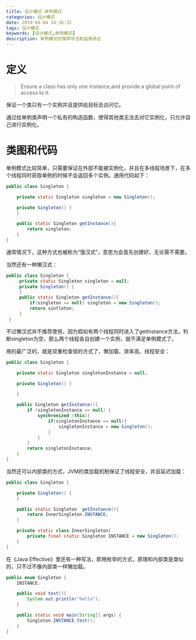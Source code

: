 ```yaml
---
title: 设计模式-单例模式
categories: 设计模式
date: 2019-04-04 14:36:32
tags: 设计模式
keywords: [设计模式,单例模式]
description: 单例模式的推荐写法和运用场合
---
```


# 定义

> Ensure a class has only one instance,and provide a global point of access to it.

保证一个类只有一个实例并且提供给目标去访问它。

通过给单例类声明一个私有的构造函数，使得其他类无法去对它实例化，只允许自己进行实例化。

<!--more-->

# 类图和代码

单例模式比较简单，只需要保证在外部不能被实例化，并且在多线程场景下，在多个线程同时获取单例的时候不会返回多个实例。通用代码如下：

```java
public class Singleton {

    private static Singleton singleton = new Singleton();

    private Singleton() {
    }

    public static Singleton getInstance(){
        return singleton;
    }
}
```

通常情况下，这种方式也被称为“饿汉式”，意思为会首先创建好，无论需不需要。

当然还有一种懒汉式：

```java
public class Singleton {
     private static Singleton singleton = null;
     private Singleton() {
     }
     public static Singleton getInstance(){
         if(singleton == null) singleton = new Singleton();
         return sintleton;
     }
 }
```

不过懒汉式并不推荐使用，因为假如有两个线程同时进入了getInstance方法，判断singleton为空，那么两个线程各自创建一个实例，就不满足单例模式了。

用的最广泛的，就是双重检查锁的方式了，懒加载、效率高、线程安全：

```java
public class Singleton {

    private static Singleton singletonInstance = null;

    private Singleton() {

    }

    public Singleton getInstance(){
        if (singletonInstance == null) {
            synchronized (this){
                if(singletonInstance == null){
                    singletonInstance = new Singleton();
                }
            }
        }
        return singletonInstance;
    }
}
```

当然还可以内部类的方式，JVM的类加载机制保证了线程安全，并且延迟加载：

```java
public class Singleton {

    private Singleton() {
    }

    public static Singleton  getInstance(){
        return InnerSingleton.INSTANCE;
    }

    private static class InnerSingleton{
        private final static Singleton INSTANCE = new Singleton();
    }
}
```

在《Java Effective》里还有一种写法，即用枚举的方式，原理和内部类是类似的，只不过不像内部类一样懒加载。

```java
public enum Singleton {
    INSTANCE;

    public void test(){
        System.out.println("hello");
    }

    public static void main(String[] args) {
        Singleton.INSTANCE.test();
    }
}
```



